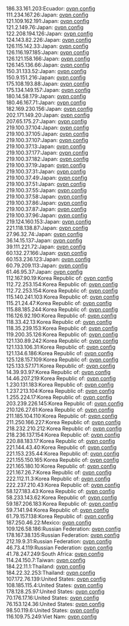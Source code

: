 186.33.161.203:Ecuador: [ovpn config](vpn/186_33_161_203.ovpn)  
111.234.167.26:Japan: [ovpn config](vpn/111_234_167_26.ovpn)  
121.109.162.191:Japan: [ovpn config](vpn/121_109_162_191.ovpn)  
121.2.149.76:Japan: [ovpn config](vpn/121_2_149_76.ovpn)  
122.208.194.126:Japan: [ovpn config](vpn/122_208_194_126.ovpn)  
124.143.82.226:Japan: [ovpn config](vpn/124_143_82_226.ovpn)  
126.115.142.33:Japan: [ovpn config](vpn/126_115_142_33.ovpn)  
126.116.197.185:Japan: [ovpn config](vpn/126_116_197_185.ovpn)  
126.121.158.166:Japan: [ovpn config](vpn/126_121_158_166.ovpn)  
126.145.136.66:Japan: [ovpn config](vpn/126_145_136_66.ovpn)  
150.31.133.52:Japan: [ovpn config](vpn/150_31_133_52.ovpn)  
150.9.151.216:Japan: [ovpn config](vpn/150_9_151_216.ovpn)  
175.108.193.88:Japan: [ovpn config](vpn/175_108_193_88.ovpn)  
175.134.149.157:Japan: [ovpn config](vpn/175_134_149_157.ovpn)  
180.14.58.179:Japan: [ovpn config](vpn/180_14_58_179.ovpn)  
180.46.167.71:Japan: [ovpn config](vpn/180_46_167_71.ovpn)  
182.169.230.156:Japan: [ovpn config](vpn/182_169_230_156.ovpn)  
202.171.149.20:Japan: [ovpn config](vpn/202_171_149_20.ovpn)  
207.65.175.27:Japan: [ovpn config](vpn/207_65_175_27.ovpn)  
219.100.37.104:Japan: [ovpn config](vpn/219_100_37_104.ovpn)  
219.100.37.105:Japan: [ovpn config](vpn/219_100_37_105.ovpn)  
219.100.37.107:Japan: [ovpn config](vpn/219_100_37_107.ovpn)  
219.100.37.13:Japan: [ovpn config](vpn/219_100_37_13.ovpn)  
219.100.37.177:Japan: [ovpn config](vpn/219_100_37_177.ovpn)  
219.100.37.182:Japan: [ovpn config](vpn/219_100_37_182.ovpn)  
219.100.37.19:Japan: [ovpn config](vpn/219_100_37_19.ovpn)  
219.100.37.31:Japan: [ovpn config](vpn/219_100_37_31.ovpn)  
219.100.37.49:Japan: [ovpn config](vpn/219_100_37_49.ovpn)  
219.100.37.51:Japan: [ovpn config](vpn/219_100_37_51.ovpn)  
219.100.37.55:Japan: [ovpn config](vpn/219_100_37_55.ovpn)  
219.100.37.58:Japan: [ovpn config](vpn/219_100_37_58.ovpn)  
219.100.37.86:Japan: [ovpn config](vpn/219_100_37_86.ovpn)  
219.100.37.87:Japan: [ovpn config](vpn/219_100_37_87.ovpn)  
219.100.37.96:Japan: [ovpn config](vpn/219_100_37_96.ovpn)  
219.124.160.153:Japan: [ovpn config](vpn/219_124_160_153.ovpn)  
221.118.138.87:Japan: [ovpn config](vpn/221_118_138_87.ovpn)  
27.96.32.74:Japan: [ovpn config](vpn/27_96_32_74.ovpn)  
36.14.15.137:Japan: [ovpn config](vpn/36_14_15_137.ovpn)  
39.111.221.72:Japan: [ovpn config](vpn/39_111_221_72.ovpn)  
60.132.27.166:Japan: [ovpn config](vpn/60_132_27_166.ovpn)  
60.153.236.123:Japan: [ovpn config](vpn/60_153_236_123.ovpn)  
60.79.209.113:Japan: [ovpn config](vpn/60_79_209_113.ovpn)  
61.46.95.37:Japan: [ovpn config](vpn/61_46_95_37.ovpn)  
112.167.90.19:Korea Republic of: [ovpn config](vpn/112_167_90_19.ovpn)  
112.72.253.154:Korea Republic of: [ovpn config](vpn/112_72_253_154.ovpn)  
112.72.253.154:Korea Republic of: [ovpn config](vpn/112_72_253_154.ovpn)  
115.140.241.103:Korea Republic of: [ovpn config](vpn/115_140_241_103.ovpn)  
115.21.24.47:Korea Republic of: [ovpn config](vpn/115_21_24_47.ovpn)  
115.88.185.244:Korea Republic of: [ovpn config](vpn/115_88_185_244.ovpn)  
116.126.92.190:Korea Republic of: [ovpn config](vpn/116_126_92_190.ovpn)  
118.33.42.13:Korea Republic of: [ovpn config](vpn/118_33_42_13.ovpn)  
118.35.239.153:Korea Republic of: [ovpn config](vpn/118_35_239_153.ovpn)  
119.200.35.126:Korea Republic of: [ovpn config](vpn/119_200_35_126.ovpn)  
121.130.89.242:Korea Republic of: [ovpn config](vpn/121_130_89_242.ovpn)  
121.133.106.31:Korea Republic of: [ovpn config](vpn/121_133_106_31.ovpn)  
121.134.6.186:Korea Republic of: [ovpn config](vpn/121_134_6_186.ovpn)  
125.128.157.109:Korea Republic of: [ovpn config](vpn/125_128_157_109.ovpn)  
125.133.57.171:Korea Republic of: [ovpn config](vpn/125_133_57_171.ovpn)  
14.39.93.97:Korea Republic of: [ovpn config](vpn/14_39_93_97.ovpn)  
14.46.207.219:Korea Republic of: [ovpn config](vpn/14_46_207_219.ovpn)  
1.230.131.183:Korea Republic of: [ovpn config](vpn/1_230_131_183.ovpn)  
1.237.213.104:Korea Republic of: [ovpn config](vpn/1_237_213_104.ovpn)  
1.255.224.17:Korea Republic of: [ovpn config](vpn/1_255_224_17.ovpn)  
203.239.226.145:Korea Republic of: [ovpn config](vpn/203_239_226_145.ovpn)  
210.126.27.61:Korea Republic of: [ovpn config](vpn/210_126_27_61.ovpn)  
211.185.104.110:Korea Republic of: [ovpn config](vpn/211_185_104_110.ovpn)  
211.250.166.227:Korea Republic of: [ovpn config](vpn/211_250_166_227.ovpn)  
218.232.210.212:Korea Republic of: [ovpn config](vpn/218_232_210_212.ovpn)  
218.236.137.154:Korea Republic of: [ovpn config](vpn/218_236_137_154.ovpn)  
220.88.183.17:Korea Republic of: [ovpn config](vpn/220_88_183_17.ovpn)  
221.144.43.40:Korea Republic of: [ovpn config](vpn/221_144_43_40.ovpn)  
221.153.235.44:Korea Republic of: [ovpn config](vpn/221_153_235_44.ovpn)  
221.155.150.165:Korea Republic of: [ovpn config](vpn/221_155_150_165.ovpn)  
221.165.180.10:Korea Republic of: [ovpn config](vpn/221_165_180_10.ovpn)  
221.167.26.7:Korea Republic of: [ovpn config](vpn/221_167_26_7.ovpn)  
222.112.11.3:Korea Republic of: [ovpn config](vpn/222_112_11_3.ovpn)  
222.237.210.43:Korea Republic of: [ovpn config](vpn/222_237_210_43.ovpn)  
58.127.183.43:Korea Republic of: [ovpn config](vpn/58_127_183_43.ovpn)  
58.233.143.62:Korea Republic of: [ovpn config](vpn/58_233_143_62.ovpn)  
59.187.206.183:Korea Republic of: [ovpn config](vpn/59_187_206_183.ovpn)  
59.7.141.94:Korea Republic of: [ovpn config](vpn/59_7_141_94.ovpn)  
61.79.157.138:Korea Republic of: [ovpn config](vpn/61_79_157_138.ovpn)  
187.250.46.22:Mexico: [ovpn config](vpn/187_250_46_22.ovpn)  
109.126.58.186:Russian Federation: [ovpn config](vpn/109_126_58_186.ovpn)  
178.167.38.135:Russian Federation: [ovpn config](vpn/178_167_38_135.ovpn)  
212.19.9.31:Russian Federation: [ovpn config](vpn/212_19_9_31.ovpn)  
46.73.4.119:Russian Federation: [ovpn config](vpn/46_73_4_119.ovpn)  
41.78.247.249:South Africa: [ovpn config](vpn/41_78_247_249.ovpn)  
114.24.150.7:Taiwan: [ovpn config](vpn/114_24_150_7.ovpn)  
184.22.11.1:Thailand: [ovpn config](vpn/184_22_11_1.ovpn)  
184.22.32.253:Thailand: [ovpn config](vpn/184_22_32_253.ovpn)  
107.172.76.139:United States: [ovpn config](vpn/107_172_76_139.ovpn)  
108.185.115.4:United States: [ovpn config](vpn/108_185_115_4.ovpn)  
178.128.25.97:United States: [ovpn config](vpn/178_128_25_97.ovpn)  
70.176.17.16:United States: [ovpn config](vpn/70_176_17_16.ovpn)  
76.153.124.36:United States: [ovpn config](vpn/76_153_124_36.ovpn)  
98.50.119.6:United States: [ovpn config](vpn/98_50_119_6.ovpn)  
116.109.75.249:Viet Nam: [ovpn config](vpn/116_109_75_249.ovpn)  
